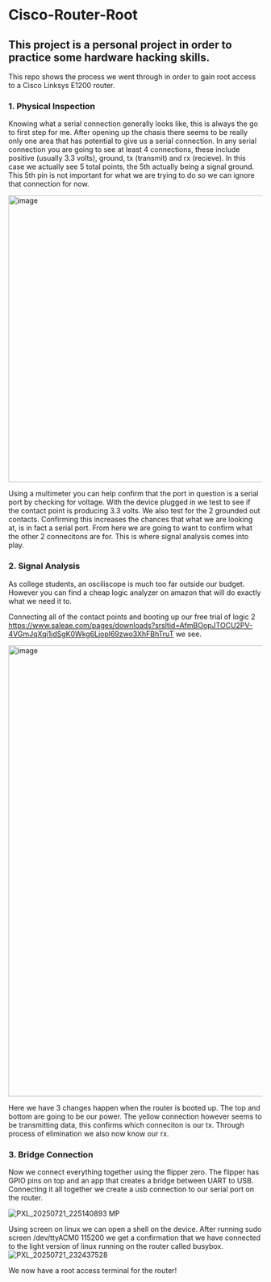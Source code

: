 # Cisco-Router-Root

## This project is a personal project in order to practice some hardware hacking skills. 

This repo shows the process we went through in order to gain root access to a Cisco Linksys E1200 router.
### 1. Physical Inspection

Knowing what a serial connection generally looks like, this is always the go to first step for me.
After opening up the chasis there seems to be really only one area that has potential to give us a serial connection. In any serial connection you are going to see at least 4 connections, these include positive (usually 3.3 volts), ground, tx (transmit) and rx (recieve).
In this case we actually see 5 total points, the 5th actually being a signal ground. This 5th pin is not important for what we are trying to do so we can ignore that connection for now.

<img width="565" height="568" alt="image" src="https://github.com/user-attachments/assets/fb14b5cb-4fd0-4d57-94af-af53a30429c8" />

Using a multimeter you can help confirm that the port in question is a serial port by checking for voltage. With the device plugged in we test to see if the contact point is producing 3.3 volts. We also test for the 2 grounded out contacts.
Confirming this increases the chances that what we are looking at, is in fact a serial port. From here we are going to want to confirm what the other 2 connecitons are for. This is where signal analysis comes into play.

### 2. Signal Analysis

As college students, an osciliscope is much too far outside our budget. However you can find a cheap logic analyzer on amazon that will do exactly what we need it to.

Connecting all of the contact points and booting up our free trial of logic 2 https://www.saleae.com/pages/downloads?srsltid=AfmBOopJTOCU2PV-4VGmJqXqi1jdSgK0Wkg6Ljopl69zwo3XhFBhTruT we see.

<img width="1699" height="893" alt="image" src="https://github.com/user-attachments/assets/a9edfce0-1884-47d0-bab4-ad592254e5db" />

Here we have 3 changes happen when the router is booted up. The top and bottom are going to be our power. The yellow connection however seems to be transmitting data, this confirms which conneciton is our tx. Through process of elimination we also now know our rx.

### 3. Bridge Connection

Now we connect everything together using the flipper zero. The flipper has GPIO pins on top and an app that creates a bridge between UART to USB. Connecting it all together we create a usb connection to our serial port on the router.

![PXL_20250721_225140893 MP](https://github.com/user-attachments/assets/2e8a7982-a86b-48b1-96d9-71629db1c7b5)

Using screen on linux we can open a shell on the device. After running sudo screen /dev/ttyACM0 115200 we get a confirmation that we have connected to the light version of linux running on the router called busybox.
![PXL_20250721_232437528](https://github.com/user-attachments/assets/10dfca7d-4963-46f4-bbd7-146563eb9699)

We now have a root access terminal for the router!



